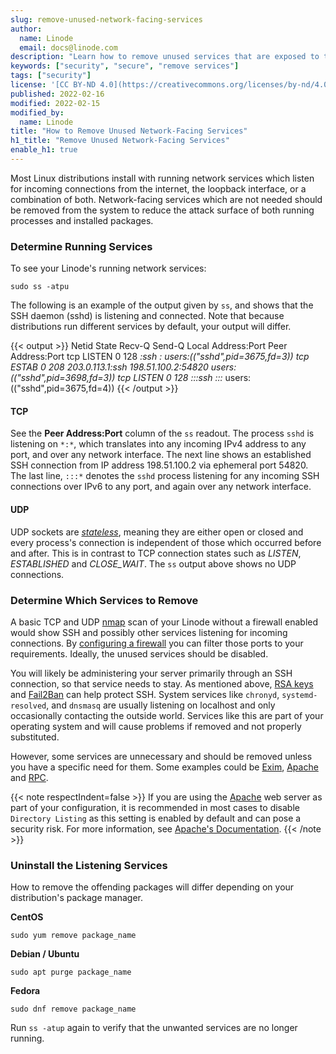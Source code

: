 ```yaml
---
slug: remove-unused-network-facing-services
author:
  name: Linode
  email: docs@linode.com
description: "Learn how to remove unused services that are exposed to the network and why you should."
keywords: ["security", "secure", "remove services"]
tags: ["security"]
license: '[CC BY-ND 4.0](https://creativecommons.org/licenses/by-nd/4.0)'
published: 2022-02-16
modified: 2022-02-15
modified_by:
  name: Linode
title: "How to Remove Unused Network-Facing Services"
h1_title: "Remove Unused Network-Facing Services"
enable_h1: true
---
```


Most Linux distributions install with running network services which listen for incoming connections from the internet, the loopback interface, or a combination of both. Network-facing services which are not needed should be removed from the system to reduce the attack surface of both running processes and installed packages.

### Determine Running Services

To see your Linode's running network services:

    sudo ss -atpu

The following is an example of the output given by `ss`, and shows that the SSH daemon (sshd) is listening and connected. Note that because distributions run different services by default, your output will differ.

{{< output >}}
Netid State   Recv-Q Send-Q   Local Address:Port   Peer Address:Port
tcp   LISTEN     0      128               *:ssh               *:*        users:(("sshd",pid=3675,fd=3))
tcp   ESTAB      0      208     203.0.113.1:ssh    198.51.100.2:54820    users:(("sshd",pid=3698,fd=3))
tcp   LISTEN     0      128              :::ssh              :::*        users:(("sshd",pid=3675,fd=4))
{{< /output >}}

#### TCP

See the **Peer Address:Port** column of the `ss` readout. The process `sshd` is listening on `*:*`, which translates into any incoming IPv4 address to any port, and over any network interface. The next line shows an established SSH connection from IP address 198.51.100.2 via ephemeral port 54820. The last line, `:::*` denotes the `sshd` process listening for any incoming SSH connections over IPv6 to any port, and again over any network interface.

#### UDP

UDP sockets are *[stateless](https://en.wikipedia.org/wiki/Stateless_protocol)*, meaning they are either open or closed and every process's connection is independent of those which occurred before and after. This is in contrast to TCP connection states such as *LISTEN*, *ESTABLISHED* and *CLOSE_WAIT*. The `ss` output above shows no UDP connections.


### Determine Which Services to Remove

A basic TCP and UDP [nmap](https://nmap.org/) scan of your Linode without a firewall enabled would show SSH and possibly other services listening for incoming connections. By [configuring a firewall](#configure-a-firewall) you can filter those ports to your requirements. Ideally, the unused services should be disabled.

You will likely be administering your server primarily through an SSH connection, so that service needs to stay. As mentioned above, [RSA keys](/docs/guides/set-up-and-secure/#create-an-authentication-key-pair) and [Fail2Ban](/docs/guides/set-up-and-secure/#use-fail2ban-for-ssh-login-protection) can help protect SSH. System services like `chronyd`, `systemd-resolved`, and `dnsmasq` are usually listening on localhost and only occasionally contacting the outside world. Services like this are part of your operating system and will cause problems if removed and not properly substituted.

However, some services are unnecessary and should be removed unless you have a specific need for them. Some examples could be [Exim](https://www.exim.org/), [Apache](https://httpd.apache.org/) and [RPC](https://en.wikipedia.org/wiki/Open_Network_Computing_Remote_Procedure_Call).

{{< note respectIndent=false >}}
If you are using the [Apache](https://httpd.apache.org/) web server as part of your configuration, it is recommended in most cases to disable `Directory Listing` as this setting is enabled by default and can pose a security risk. For more information, see [Apache's Documentation](https://cwiki.apache.org/confluence/display/HTTPD/DirectoryListings).
{{< /note >}}

### Uninstall the Listening Services

How to remove the offending packages will differ depending on your distribution's package manager.

**CentOS**

    sudo yum remove package_name

**Debian / Ubuntu**

    sudo apt purge package_name

**Fedora**

    sudo dnf remove package_name

Run `ss -atup` again to verify that the unwanted services are no longer running.